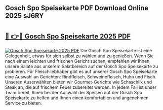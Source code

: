 ## Gosch Spo Speisekarte PDF Download Online 2025 sJ6RY

# <h2><a href="http://gc829m.nevu.top/?p=Gosch+Spo+Speisekarte">🔗 👉🔴 Gosch Spo Speisekarte 2025 PDF</a></h2>

[![Gosch Spo Speisekarte 2025 PDF](https://i.imgur.com/dBaPXMq.png)](http://gc829m.nevu.top/?p=Gosch+Spo+Speisekarte)
Die Gosch Spo Speisekarte ist eine Gelegenheit, etwas für sich selbst zu wählen und zu genießen. Wenn Sie nach einem leichten und frischen Gericht suchen, empfehlen wir Ihnen, unsere Salate aus unserem Salatbereich auf der Gosch Spo Speisekarte zu probieren. Für Fleischliebhaber gibt es auf unserer Gosch Spo Speisekarte eine Auswahl an Gerichten: Rindfleisch, Schweinefleisch, Huhn und Fisch. Unseren Auserwählten bieten wir Gourmet-Gerichte wie Schaschlik und Steak an, die auf frischem Feuer zubereitet werden. In jedem Fall ist unser Team bereit, Ihnen bei der Auswahl der Speisen auf der Gosch Spo Speisekarte zu helfen und Ihnen einen komfortablen und angenehmen Service zu bieten.
